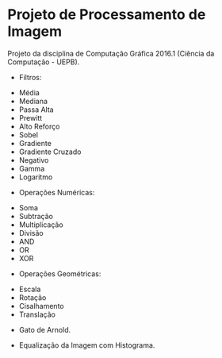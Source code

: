 # Projeto de Processamento de Imagem
Projeto da disciplina de Computação Gráfica 2016.1 (Ciência da Computação - UEPB).

* Filtros:
 - Média
 - Mediana
 - Passa Alta
 - Prewitt
 - Alto Reforço
 - Sobel
 - Gradiente
 - Gradiente Cruzado
 - Negativo
 - Gamma
 - Logaritmo
 
* Operações Numéricas:
 - Soma
 - Subtração
 - Multiplicação
 - Divisão
 - AND
 - OR
 - XOR

* Operações Geométricas:
 - Escala
 - Rotação
 - Cisalhamento
 - Translação

* Gato de Arnold.

* Equalização da Imagem com Histograma.

